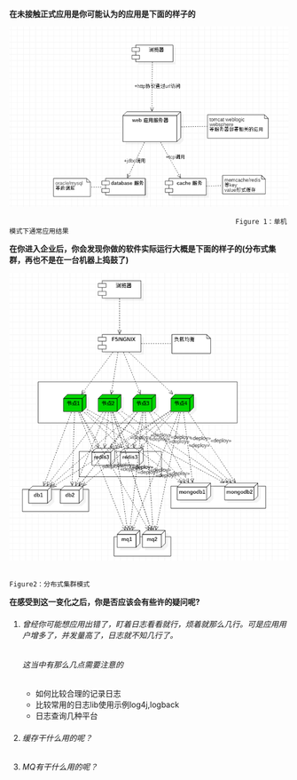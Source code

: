 **在未接触正式应用是你可能认为的应用是下面的样子的**

![](/assets/单机结构.png)

                                                             Figure 1：单机模式下通常应用结果

**在你进入企业后，你会发现你做的软件实际运行大概是下面的样子的\(分布式集群，再也不是在一台机器上捣鼓了\)**

![](/assets/分布式结构.png)

```
                                                                Figure2：分布式集群模式
```

**在感受到这一变化之后，你是否应该会有些许的疑问呢?**

1. ###### 曾经你可能想应用出错了，盯着日志看看就行，烦着就那么几行。可是应用用户增多了，并发量高了，日志就不知几行了。

   ###### 这当中有那么几点需要注意的

   * 如何比较合理的记录日志
   * 比较常用的日志lib使用示例log4j,logback
   * 日志查询几种平台
2. ###### 缓存干什么用的呢？
3. ###### MQ有干什么用的呢？



